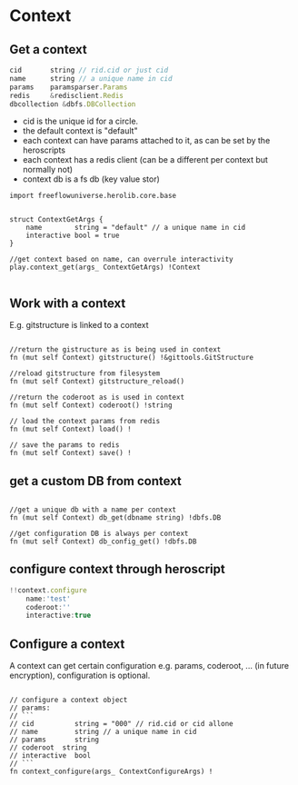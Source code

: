 

# Context

## Get a context


```js
cid       string // rid.cid or just cid
name      string // a unique name in cid
params    paramsparser.Params
redis     &redisclient.Redis
dbcollection &dbfs.DBCollection  
```    

- cid is the unique id for a circle.
- the default context is "default"
- each context can have params attached to it, as can be set by the heroscripts
- each context has a redis client (can be a different per context but normally not)
- context db is a fs db (key value stor)


```golang
import freeflowuniverse.herolib.core.base


struct ContextGetArgs {
	name        string = "default" // a unique name in cid
	interactive bool = true
}

//get context based on name, can overrule interactivity
play.context_get(args_ ContextGetArgs) !Context


```

## Work with a context

E.g. gitstructure is linked to a context

```golang

//return the gistructure as is being used in context
fn (mut self Context) gitstructure() !&gittools.GitStructure 

//reload gitstructure from filesystem
fn (mut self Context) gitstructure_reload()

//return the coderoot as is used in context
fn (mut self Context) coderoot() !string 

// load the context params from redis
fn (mut self Context) load() !

// save the params to redis
fn (mut self Context) save() !

```

## get a custom DB from context

```golang

//get a unique db with a name per context
fn (mut self Context) db_get(dbname string) !dbfs.DB 

//get configuration DB is always per context
fn (mut self Context) db_config_get() !dbfs.DB

```

## configure context through heroscript

```js
!!context.configure
    name:'test'
    coderoot:''
    interactive:true
```


## Configure a context

A context can get certain configuration e.g. params, coderoot, ... (in future encryption), configuration is optional.

```golang

// configure a context object
// params:
// ```
// cid          string = "000" // rid.cid or cid allone
// name         string // a unique name in cid
// params       string
// coderoot	 string
// interactive  bool
// ```
fn context_configure(args_ ContextConfigureArgs) ! 

```